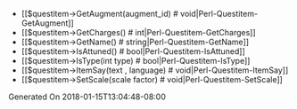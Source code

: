 * [[$questitem->GetAugment(augment_id) # void|Perl-Questitem-GetAugment]]
* [[$questitem->GetCharges() # int|Perl-Questitem-GetCharges]]
* [[$questitem->GetName() # string|Perl-Questitem-GetName]]
* [[$questitem->IsAttuned() # bool|Perl-Questitem-IsAttuned]]
* [[$questitem->IsType(int type) # bool|Perl-Questitem-IsType]]
* [[$questitem->ItemSay(text , language) # void|Perl-Questitem-ItemSay]]
* [[$questitem->SetScale(scale factor) # void|Perl-Questitem-SetScale]]


Generated On 2018-01-15T13:04:48-08:00